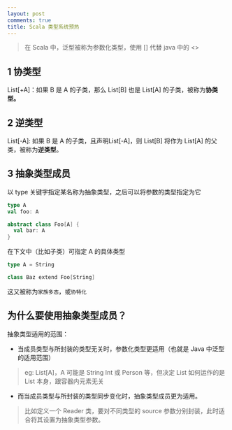 ```yaml
---
layout: post
comments: true
title: Scala 类型系统预热
---
```


> 在 Scala 中，泛型被称为参数化类型，使用 [] 代替 java 中的 <> 

##  1 协类型

List[+A]：如果 B 是 A 的子类，那么 List[B] 也是 List[A] 的子类，被称为**协类型。**

##  2 逆类型

List[-A]: 如果 B 是 A 的子类，且声明List[-A]，则 List[B] 将作为 List[A] 的父类，被称为**逆类型**。

##  3 抽象类型成员

以 type 关键字指定某名称为抽象类型，之后可以将参数的类型指定为它

```scala
type A
val foo: A

abstract class Foo[A] {
  val bar: A
}
```



在下文中（比如子类）可指定 A 的具体类型

```scala
type A = String

class Baz extend Foo[String]
```



这又被称为`家族多态`，或`协特化`

##  为什么要使用抽象类型成员？

抽象类型适用的范围：

* 当成员类型与所封装的类型无关时，参数化类型更适用（也就是 Java 中泛型的适用范围）

> eg: List[A]，A 可能是 String Int 或 Person 等，但决定 List 如何运作的是 List 本身，跟容器内元素无关

* 而当成员类型与所封装的类型同步变化时，抽象类型成员更为适用。

> 比如定义一个 Reader 类，要对不同类型的 source 参数分别封装，此时适合将其设置为抽象类型参数。
